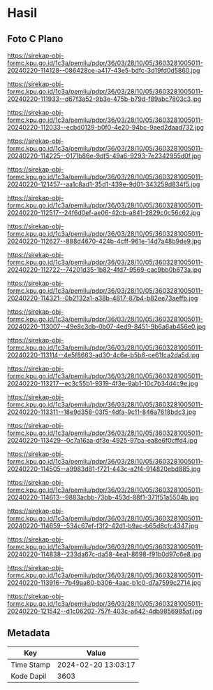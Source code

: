 # Hasil

## Foto C Plano

https://sirekap-obj-formc.kpu.go.id/1c3a/pemilu/pdpr/36/03/28/10/05/3603281005011-20240220-114128--086428ce-a417-43e5-bdfc-3d19fd0d5860.jpg

https://sirekap-obj-formc.kpu.go.id/1c3a/pemilu/pdpr/36/03/28/10/05/3603281005011-20240220-111933--d67f3a52-9b3e-475b-b79d-f89abc7803c3.jpg

https://sirekap-obj-formc.kpu.go.id/1c3a/pemilu/pdpr/36/03/28/10/05/3603281005011-20240220-112033--ecbd0129-b0f0-4e20-94bc-9aed2daad732.jpg

https://sirekap-obj-formc.kpu.go.id/1c3a/pemilu/pdpr/36/03/28/10/05/3603281005011-20240220-114225--0171b86e-9df5-49a6-9293-7e2342955d0f.jpg

https://sirekap-obj-formc.kpu.go.id/1c3a/pemilu/pdpr/36/03/28/10/05/3603281005011-20240220-121457--aa1c8ad1-35d1-439e-9d01-343259d834f5.jpg

https://sirekap-obj-formc.kpu.go.id/1c3a/pemilu/pdpr/36/03/28/10/05/3603281005011-20240220-112517--24f6d0ef-ae06-42cb-a841-2829c0c56c62.jpg

https://sirekap-obj-formc.kpu.go.id/1c3a/pemilu/pdpr/36/03/28/10/05/3603281005011-20240220-112627--888d4670-424b-4cff-961e-14d7a48b9de9.jpg

https://sirekap-obj-formc.kpu.go.id/1c3a/pemilu/pdpr/36/03/28/10/05/3603281005011-20240220-112722--74201d35-1b82-4fd7-9569-cac9bb0b673a.jpg

https://sirekap-obj-formc.kpu.go.id/1c3a/pemilu/pdpr/36/03/28/10/05/3603281005011-20240220-114321--0b2132a1-a38b-4817-87b4-b82ee73aeffb.jpg

https://sirekap-obj-formc.kpu.go.id/1c3a/pemilu/pdpr/36/03/28/10/05/3603281005011-20240220-113007--49e8c3db-0b07-4ed9-8451-9b6a6ab456e0.jpg

https://sirekap-obj-formc.kpu.go.id/1c3a/pemilu/pdpr/36/03/28/10/05/3603281005011-20240220-113114--4e5f8663-ad30-4c6e-b5b6-ce61fca2da5d.jpg

https://sirekap-obj-formc.kpu.go.id/1c3a/pemilu/pdpr/36/03/28/10/05/3603281005011-20240220-113217--ec3c55b1-9319-4f3e-9ab1-10c7b34d4c9e.jpg

https://sirekap-obj-formc.kpu.go.id/1c3a/pemilu/pdpr/36/03/28/10/05/3603281005011-20240220-113311--18e9d358-03f5-4dfa-9c11-846a7618bdc3.jpg

https://sirekap-obj-formc.kpu.go.id/1c3a/pemilu/pdpr/36/03/28/10/05/3603281005011-20240220-113429--0c7a16aa-df3e-4925-97ba-ea8e6f0cffd4.jpg

https://sirekap-obj-formc.kpu.go.id/1c3a/pemilu/pdpr/36/03/28/10/05/3603281005011-20240220-114505--a9983d81-f721-443c-a2f4-914820ebd885.jpg

https://sirekap-obj-formc.kpu.go.id/1c3a/pemilu/pdpr/36/03/28/10/05/3603281005011-20240220-114613--9883acbb-73bb-453d-88f1-371f51a5504b.jpg

https://sirekap-obj-formc.kpu.go.id/1c3a/pemilu/pdpr/36/03/28/10/05/3603281005011-20240220-114659--534c67ef-f3f2-42d1-b9ac-b65d8cfc4347.jpg

https://sirekap-obj-formc.kpu.go.id/1c3a/pemilu/pdpr/36/03/28/10/05/3603281005011-20240220-114838--233da67c-da58-4ea1-8698-f91b0d97c6e8.jpg

https://sirekap-obj-formc.kpu.go.id/1c3a/pemilu/pdpr/36/03/28/10/05/3603281005011-20240220-113916--7b49aa80-b306-4aac-b1c0-d7a7599c2714.jpg

https://sirekap-obj-formc.kpu.go.id/1c3a/pemilu/pdpr/36/03/28/10/05/3603281005011-20240220-121542--d1c06202-757f-403c-a642-4db9856985af.jpg


## Metadata

| Key        | Value               |
| ---------- | ------------------- |
| Time Stamp | 2024-02-20 13:03:17 |
| Kode Dapil | 3603                |



